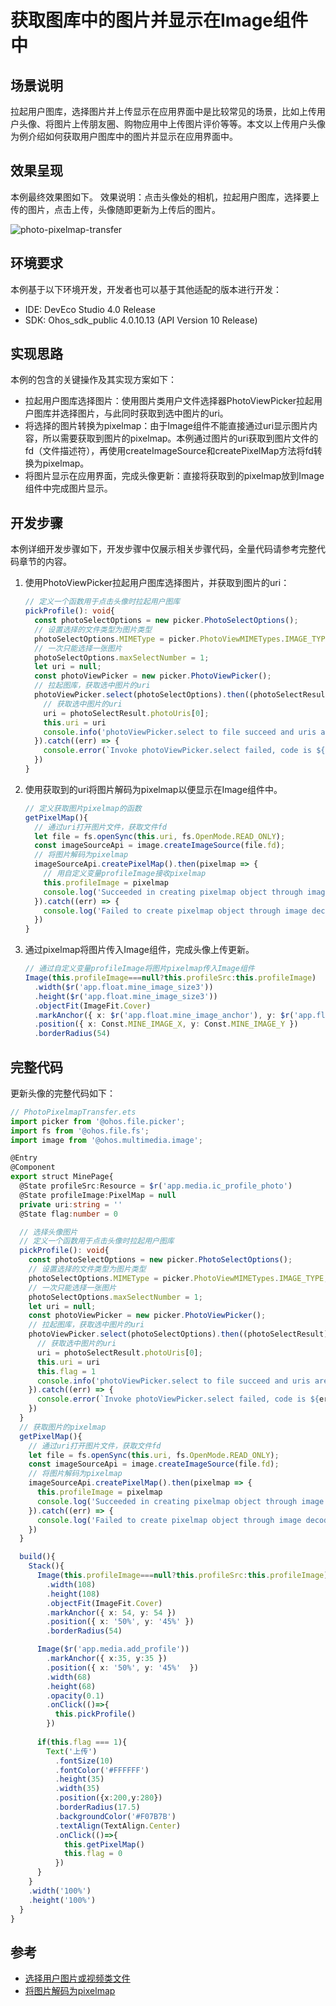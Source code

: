 # 获取图库中的图片并显示在Image组件中

## 场景说明
拉起用户图库，选择图片并上传显示在应用界面中是比较常见的场景，比如上传用户头像、将图片上传朋友圈、购物应用中上传图片评价等等。本文以上传用户头像为例介绍如何获取用户图库中的图片并显示在应用界面中。

## 效果呈现
本例最终效果图如下。
效果说明：点击头像处的相机，拉起用户图库，选择要上传的图片，点击上传，头像随即更新为上传后的图片。

![photo-pixelmap-transfer](figures/photo-pixelmap-transfer.gif)


## 环境要求
本例基于以下环境开发，开发者也可以基于其他适配的版本进行开发：

- IDE: DevEco Studio 4.0 Release
- SDK: Ohos_sdk_public 4.0.10.13 (API Version 10 Release)

## 实现思路
本例的包含的关键操作及其实现方案如下：
- 拉起用户图库选择图片：使用图片类用户文件选择器PhotoViewPicker拉起用户图库并选择图片，与此同时获取到选中图片的uri。
- 将选择的图片转换为pixelmap：由于Image组件不能直接通过uri显示图片内容，所以需要获取到图片的pixelmap。本例通过图片的uri获取到图片文件的fd（文件描述符），再使用createImageSource和createPixelMap方法将fd转换为pixelmap。
- 将图片显示在应用界面，完成头像更新：直接将获取到的pixelmap放到Image组件中完成图片显示。


## 开发步骤
本例详细开发步骤如下，开发步骤中仅展示相关步骤代码，全量代码请参考完整代码章节的内容。
1. 使用PhotoViewPicker拉起用户图库选择图片，并获取到图片的uri：
    ```ts
    // 定义一个函数用于点击头像时拉起用户图库
    pickProfile(): void{
      const photoSelectOptions = new picker.PhotoSelectOptions();
      // 设置选择的文件类型为图片类型
      photoSelectOptions.MIMEType = picker.PhotoViewMIMETypes.IMAGE_TYPE;
      // 一次只能选择一张图片
      photoSelectOptions.maxSelectNumber = 1;
      let uri = null;
      const photoViewPicker = new picker.PhotoViewPicker();
      // 拉起图库，获取选中图片的uri
      photoViewPicker.select(photoSelectOptions).then((photoSelectResult) => {
        // 获取选中图片的uri
        uri = photoSelectResult.photoUris[0];
        this.uri = uri
        console.info('photoViewPicker.select to file succeed and uris are:' + uri)
      }).catch((err) => {
        console.error(`Invoke photoViewPicker.select failed, code is ${err.code}, message is ${err.message}`);
      })
    }
    ```
2. 使用获取到的uri将图片解码为pixelmap以便显示在Image组件中。
    ```ts
    // 定义获取图片pixelmap的函数
    getPixelMap(){
      // 通过uri打开图片文件，获取文件fd
      let file = fs.openSync(this.uri, fs.OpenMode.READ_ONLY);
      const imageSourceApi = image.createImageSource(file.fd);
      // 将图片解码为pixelmap
      imageSourceApi.createPixelMap().then(pixelmap => {
        // 用自定义变量profileImage接收pixelmap
        this.profileImage = pixelmap
        console.log('Succeeded in creating pixelmap object through image decoding parameters.');
      }).catch((err) => {
        console.log('Failed to create pixelmap object through image decoding parameters.');
      })
    }
    ```
3. 通过pixelmap将图片传入Image组件，完成头像上传更新。
    ```ts
    // 通过自定义变量profileImage将图片pixelmap传入Image组件
    Image(this.profileImage===null?this.profileSrc:this.profileImage)
      .width($r('app.float.mine_image_size3'))
      .height($r('app.float.mine_image_size3'))
      .objectFit(ImageFit.Cover)
      .markAnchor({ x: $r('app.float.mine_image_anchor'), y: $r('app.float.mine_image_anchor') })
      .position({ x: Const.MINE_IMAGE_X, y: Const.MINE_IMAGE_Y })
      .borderRadius(54)
    ```

## 完整代码
更新头像的完整代码如下：
```ts
// PhotoPixelmapTransfer.ets
import picker from '@ohos.file.picker';
import fs from '@ohos.file.fs';
import image from '@ohos.multimedia.image';

@Entry
@Component
export struct MinePage{
  @State profileSrc:Resource = $r('app.media.ic_profile_photo')
  @State profileImage:PixelMap = null
  private uri:string = ''
  @State flag:number = 0

  // 选择头像图片
  // 定义一个函数用于点击头像时拉起用户图库
  pickProfile(): void{
    const photoSelectOptions = new picker.PhotoSelectOptions();
    // 设置选择的文件类型为图片类型
    photoSelectOptions.MIMEType = picker.PhotoViewMIMETypes.IMAGE_TYPE;
    // 一次只能选择一张图片
    photoSelectOptions.maxSelectNumber = 1;
    let uri = null;
    const photoViewPicker = new picker.PhotoViewPicker();
    // 拉起图库，获取选中图片的uri
    photoViewPicker.select(photoSelectOptions).then((photoSelectResult) => {
      // 获取选中图片的uri
      uri = photoSelectResult.photoUris[0];
      this.uri = uri
      this.flag = 1
      console.info('photoViewPicker.select to file succeed and uris are:' + uri)
    }).catch((err) => {
      console.error(`Invoke photoViewPicker.select failed, code is ${err.code}, message is ${err.message}`);
    })
  }
  // 获取图片的pixelmap
  getPixelMap(){
    // 通过uri打开图片文件，获取文件fd
    let file = fs.openSync(this.uri, fs.OpenMode.READ_ONLY);
    const imageSourceApi = image.createImageSource(file.fd);
    // 将图片解码为pixelmap
    imageSourceApi.createPixelMap().then(pixelmap => {
      this.profileImage = pixelmap
      console.log('Succeeded in creating pixelmap object through image decoding parameters.');
    }).catch((err) => {
      console.log('Failed to create pixelmap object through image decoding parameters.');
    })
  }

  build(){
    Stack(){
      Image(this.profileImage===null?this.profileSrc:this.profileImage)
        .width(108)
        .height(108)
        .objectFit(ImageFit.Cover)
        .markAnchor({ x: 54, y: 54 })
        .position({ x: '50%', y: '45%' })
        .borderRadius(54)

      Image($r('app.media.add_profile'))
        .markAnchor({ x:35, y:35 })
        .position({ x: '50%', y: '45%'  })
        .width(68)
        .height(68)
        .opacity(0.1)
        .onClick(()=>{
          this.pickProfile()
        })
      
      if(this.flag === 1){
        Text('上传')
          .fontSize(10)
          .fontColor('#FFFFFF')
          .height(35)
          .width(35)
          .position({x:200,y:280})
          .borderRadius(17.5)
          .backgroundColor('#F07B7B')
          .textAlign(TextAlign.Center)
          .onClick(()=>{
            this.getPixelMap()
            this.flag = 0
          })
      }
    }
    .width('100%')
    .height('100%')
  }
}
```

## 参考
- [选择用户图片或视频类文件](../application-dev/file-management/select-user-file.md)
- [将图片解码为pixelmap](../application-dev/media/image-decoding.md)
